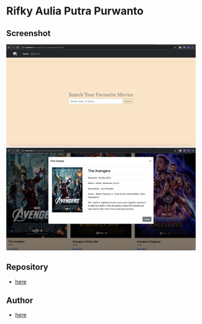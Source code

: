 # Rifky Aulia Putra Purwanto

## Screenshot
![](img/search_mov.png)
![](img/display_info.png)

## Repository
- [here](https://github.com/EkyMamba/Movie_Mania)

## Author
- [here](https://github.com/EkyMamba)
